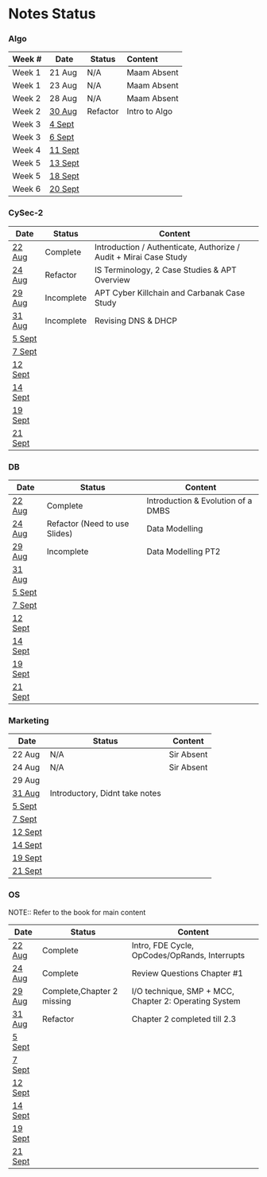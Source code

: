 # Notes Status

### Algo

| Week # | Date                                                       | Status   | Content       |
| ------ | ---------------------------------------------------------- | -------- |:------------- |
| Week 1 | 21 Aug                                                     | N/A      | Maam Absent   |
| Week 1 | 23 Aug                                                     | N/A      | Maam Absent   |
| Week 2 | 28 Aug                                                     | N/A      | Maam Absent   |
| Week 2 | [30 Aug](Algo/Algo%2030%20August,%202023.md)               | Refactor | Intro to Algo |
| Week 3 | [4 Sept](Marketing/Marketing%204%20September,%202023.md)   |          |               |
| Week 3 | [6 Sept](Marketing/Marketing%206%20September,%202023.md)   |          |               |
| Week 4 | [11 Sept](Marketing/Marketing%2011%20September,%202023.md) |          |               |
| Week 5 | [13 Sept](Marketing/Marketing%2013%20September,%202023.md) |          |               |
| Week 5 | [18 Sept](Marketing/Marketing%2018%20September,%202023.md) |          |               |
| Week 6 | [20 Sept](Marketing/Marketing%2020%20September,%202023.md) |          |               |

### CySec-2

| Date                                                  | Status     | Content                                                            |
| ----------------------------------------------------- | ---------- | ------------------------------------------------------------------ |
| [22 Aug](CySec-2/CySec2%2022%20August,%202023.md)     | Complete   | Introduction / Authenticate, Authorize / Audit  + Mirai Case Study |
| [24 Aug](CySec-2/CySec2%2024%20August,%202023.md)     | Refactor   | IS Terminology, 2 Case Studies & APT Overview                      |
| [29 Aug](CySec-2/CySec2%2029%20August,%202023.md)     | Incomplete | APT Cyber Killchain and Carbanak Case Study                        |
| [31 Aug](CySec-2/CySec2%2031%20August,%202023.md)     | Incomplete           | Revising DNS & DHCP                                                                   |
| [5 Sept](CySec-2/CySec2%205%20September,%202023.md)   |            |                                                                    |
| [7 Sept](CySec-2/CySec2%207%20September,%202023.md)   |            |                                                                    |
| [12 Sept](CySec-2/CySec2%2012%20September,%202023.md) |            |                                                                    |
| [14 Sept](CySec-2/CySec2%2014%20September,%202023.md) |            |                                                                    |
| [19 Sept](CySec-2/CySec2%2019%20September,%202023.md) |            |                                                                    |
| [21 Sept](CySec-2/CySec2%2021%20September,%202023.md) |            |                                                                    |

### DB

| Date                                         | Status                        | Content                            |
| -------------------------------------------- | ----------------------------- | ---------------------------------- |
| [22 Aug](DB/DB%2022%20August,%202023.md)     | Complete                      | Introduction & Evolution of a DMBS |
| [24 Aug](DB/DB%2024%20August,%202023.md)     | Refactor (Need to use Slides) | Data Modelling                     |
| [29 Aug](DB/DB%2029%20August,%202023.md)     | Incomplete                    | Data Modelling PT2                 |
| [31 Aug](DB/DB%2031%20August,%202023.md)     |                               |                                    |
| [5 Sept](DB/DB%205%20September,%202023.md)   |                               |                                    |
| [7 Sept](DB/DB%207%20September,%202023.md)   |                               |                                    |
| [12 Sept](DB/DB%2012%20September,%202023.md) |                               |                                    |
| [14 Sept](DB/DB%2014%20September,%202023.md) |                               |                                    |
| [19 Sept](DB/DB%2019%20September,%202023.md) |                               |                                    |
| [21 Sept](DB/DB%2021%20September,%202023.md) |                               |                                    |

### Marketing

| Date                                                       | Status                         | Content    |
| ---------------------------------------------------------- | ------------------------------ | ---------- |
| 22 Aug                                                     | N/A                            | Sir Absent |
| 24 Aug                                                     | N/A                            | Sir Absent |
| 29 Aug                                                     |                                |            |
| [31 Aug](Marketing/Marketing%2031%20August,%202023.md)     | Introductory, Didnt take notes |            | 
| [5 Sept](Marketing/Marketing%205%20September,%202023.md)   |                                |            |
| [7 Sept](Marketing/Marketing%207%20September,%202023.md)   |                                |            |
| [12 Sept](Marketing/Marketing%2012%20September,%202023.md) |                                |            |
| [14 Sept](Marketing/Marketing%2014%20September,%202023.md) |                                |            |
| [19 Sept](Marketing/Marketing%2019%20September,%202023.md) |                                |            |
| [21 Sept](Marketing/Marketing%2021%20September,%202023.md) |                                |            |

### OS

NOTE:: Refer to the book for main content

| Date                                         | Status                     | Content                                               |
| -------------------------------------------- | -------------------------- | ----------------------------------------------------- |
| [22 Aug](OS/OS%2022%20August,%202023.md)     | Complete                   | Intro, FDE Cycle, OpCodes/OpRands, Interrupts         |
| [24 Aug](OS/OS%2024%20August,%202023.md)     | Complete                   | Review Questions Chapter #1                           |
| [29 Aug](OS/OS%2029%20August,%202023.md)     | Complete,Chapter 2 missing | I/O technique, SMP + MCC, Chapter 2: Operating System |
| [31 Aug](OS/OS%2031%20August,%202023.md)     | Refactor                   | Chapter 2 completed till 2.3                          |
| [5 Sept](OS/OS%205%20September,%202023.md)   |                            |                                                       |
| [7 Sept](OS/OS%207%20September,%202023.md)   |                            |                                                       |
| [12 Sept](OS/OS%2012%20September,%202023.md) |                            |                                                       |
| [14 Sept](OS/OS%2014%20September,%202023.md) |                            |                                                       |
| [19 Sept](OS/OS%2019%20September,%202023.md) |                            |                                                       |
| [21 Sept](OS/OS%2021%20September,%202023.md) |                            |                                                       |
